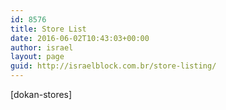 ```yaml
---
id: 8576
title: Store List
date: 2016-06-02T10:43:03+00:00
author: israel
layout: page
guid: http://israelblock.com.br/store-listing/
---
```

[dokan-stores]